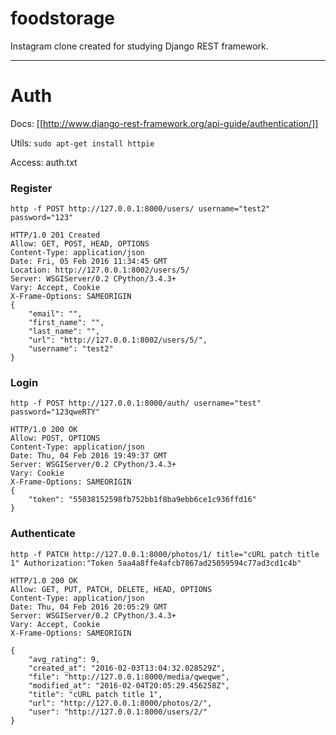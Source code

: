 # foodstorage
Instagram clone created for studying Django REST framework.

---

# Auth
Docs: [[http://www.django-rest-framework.org/api-guide/authentication/]]

Utils: `sudo apt-get install httpie`

Access: auth.txt

### Register

```
http -f POST http://127.0.0.1:8000/users/ username="test2" password="123"
```

```
HTTP/1.0 201 Created
Allow: GET, POST, HEAD, OPTIONS
Content-Type: application/json
Date: Fri, 05 Feb 2016 11:34:45 GMT
Location: http://127.0.0.1:8002/users/5/
Server: WSGIServer/0.2 CPython/3.4.3+
Vary: Accept, Cookie
X-Frame-Options: SAMEORIGIN
{
    "email": "", 
    "first_name": "", 
    "last_name": "", 
    "url": "http://127.0.0.1:8002/users/5/", 
    "username": "test2"
}
```

### Login

```
http -f POST http://127.0.0.1:8000/auth/ username="test" password="123qweRTY"
```


```
HTTP/1.0 200 OK
Allow: POST, OPTIONS
Content-Type: application/json
Date: Thu, 04 Feb 2016 19:49:37 GMT
Server: WSGIServer/0.2 CPython/3.4.3+
Vary: Cookie
X-Frame-Options: SAMEORIGIN
{
    "token": "55038152598fb752bb1f8ba9ebb6ce1c936ffd16"
}
```

### Authenticate

```
http -f PATCH http://127.0.0.1:8000/photos/1/ title="cURL patch title 1" Authorization:"Token 5aa4a8ffe4afcb7867ad25059594c77ad3cd1c4b"
```

```
HTTP/1.0 200 OK
Allow: GET, PUT, PATCH, DELETE, HEAD, OPTIONS
Content-Type: application/json
Date: Thu, 04 Feb 2016 20:05:29 GMT
Server: WSGIServer/0.2 CPython/3.4.3+
Vary: Accept, Cookie
X-Frame-Options: SAMEORIGIN

{
    "avg_rating": 9, 
    "created_at": "2016-02-03T13:04:32.028529Z", 
    "file": "http://127.0.0.1:8000/media/qweqwe", 
    "modified_at": "2016-02-04T20:05:29.456258Z", 
    "title": "cURL patch title 1", 
    "url": "http://127.0.0.1:8000/photos/2/", 
    "user": "http://127.0.0.1:8000/users/2/"
}
```